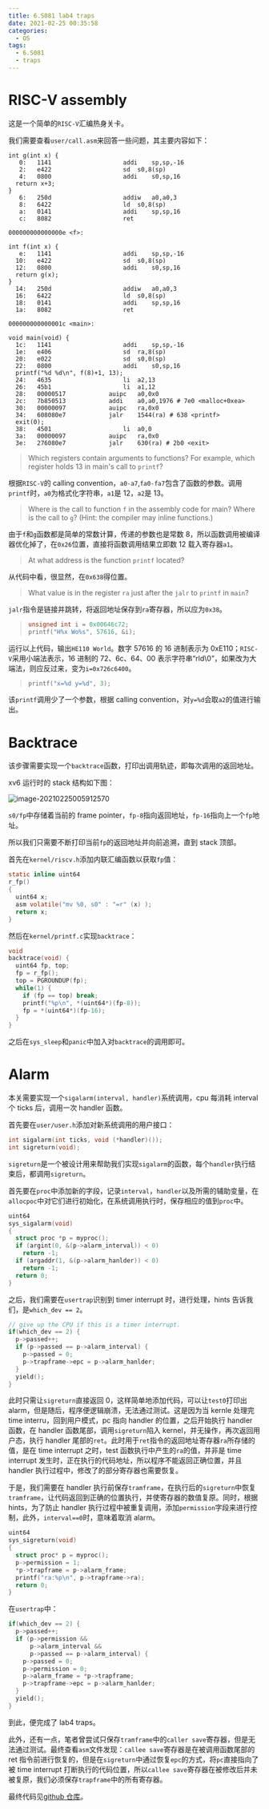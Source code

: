 ```yaml
---
title: 6.S081 lab4 traps
date: 2021-02-25 00:35:58
categories:
  - OS
tags:
  - 6.S081
  - traps
---
```


# RISC-V assembly

这是一个简单的`RISC-V`汇编热身关卡。

<!-- more -->

我们需要查看`user/call.asm`来回答一些问题，其主要内容如下：

```assembly
int g(int x) {
   0:	1141                	addi	sp,sp,-16
   2:	e422                	sd	s0,8(sp)
   4:	0800                	addi	s0,sp,16
  return x+3;
}
   6:	250d                	addiw	a0,a0,3
   8:	6422                	ld	s0,8(sp)
   a:	0141                	addi	sp,sp,16
   c:	8082                	ret

000000000000000e <f>:

int f(int x) {
   e:	1141                	addi	sp,sp,-16
  10:	e422                	sd	s0,8(sp)
  12:	0800                	addi	s0,sp,16
  return g(x);
}
  14:	250d                	addiw	a0,a0,3
  16:	6422                	ld	s0,8(sp)
  18:	0141                	addi	sp,sp,16
  1a:	8082                	ret

000000000000001c <main>:

void main(void) {
  1c:	1141                	addi	sp,sp,-16
  1e:	e406                	sd	ra,8(sp)
  20:	e022                	sd	s0,0(sp)
  22:	0800                	addi	s0,sp,16
  printf("%d %d\n", f(8)+1, 13);
  24:	4635                	li	a2,13
  26:	45b1                	li	a1,12
  28:	00000517          	auipc	a0,0x0
  2c:	7b850513          	addi	a0,a0,1976 # 7e0 <malloc+0xea>
  30:	00000097          	auipc	ra,0x0
  34:	608080e7          	jalr	1544(ra) # 638 <printf>
  exit(0);
  38:	4501                	li	a0,0
  3a:	00000097          	auipc	ra,0x0
  3e:	276080e7          	jalr	630(ra) # 2b0 <exit>
```

> Which registers contain arguments to functions? For example, which register holds 13 in main's call to `printf`?

根据`RISC-V`的 calling convention，`a0-a7`,`fa0-fa7`包含了函数的参数。调用`printf`时，`a0`为格式化字符串，`a1`是 12，`a2`是 13。

> Where is the call to function `f` in the assembly code for main? Where is the call to `g`? (Hint: the compiler may inline functions.)

由于`f`和`g`函数都是简单的常数计算，传递的参数也是常数 8，所以函数调用被编译器优化掉了，在`0x26`位置，直接将函数调用结果立即数 12 载入寄存器`a1`。

> At what address is the function `printf` located?

从代码中看，很显然，在`0x638`得位置。

> What value is in the register `ra` just after the `jalr` to `printf` in `main`?

`jalr`指令是链接并跳转，将返回地址保存到`ra`寄存器，所以应为`0x38`。

> ```c
> unsigned int i = 0x00646c72;
> printf("H%x Wo%s", 57616, &i);
> ```

运行以上代码，输出`HE110 World`。数字 57616 的 16 进制表示为 0xE110；`RISC-V`采用小端法表示，16 进制的 72、6c、64、00 表示字符串“rld\0”，如果改为大端法，则应反过来，变为`i=0x726c6400`。

> ```c
> printf("x=%d y=%d", 3);
> ```

该`printf`调用少了一个参数，根据 calling convention，对`y=%d`会取`a2`的值进行输出。

# Backtrace

该步骤需要实现一个`backtrace`函数，打印出调用轨迹，即每次调用的返回地址。

xv6 运行时的 stack 结构如下图：

![image-20210225005912570](image-20210225005912570.png)

`s0/fp`中存储着当前的 frame pointer，`fp-8`指向返回地址，`fp-16`指向上一个`fp`地址。

所以我们只需要不断打印当前`fp`的返回地址并向前追溯，直到 stack 顶部。

首先在`kernel/riscv.h`添加内联汇编函数以获取`fp`值：

```c
static inline uint64
r_fp()
{
  uint64 x;
  asm volatile("mv %0, s0" : "=r" (x) );
  return x;
}
```

然后在`kernel/printf.c`实现`backtrace`：

```c
void
backtrace(void) {
  uint64 fp, top;
  fp = r_fp();
  top = PGROUNDUP(fp);
  while(1) {
    if (fp == top) break;
    printf("%p\n", *(uint64*)(fp-8));
    fp = *(uint64*)(fp-16);
  }
}
```

之后在`sys_sleep`和`panic`中加入对`backtrace`的调用即可。

# Alarm

本关需要实现一个`sigalarm(interval, handler)`系统调用，cpu 每消耗 interval 个 ticks 后，调用一次 handler 函数。

首先要在`user/user.h`添加对新系统调用的用户接口：

```c
int sigalarm(int ticks, void (*handler)());
int sigreturn(void);
```

`sigreturn`是一个被设计用来帮助我们实现`sigalarm`的函数，每个`handler`执行结束后，都调用`sigreturn`。

首先要在`proc`中添加新的字段，记录`interval`，`handler`以及所需的辅助变量，在`allocpoc`中对它们进行初始化，在系统调用执行时，保存相应的值到`proc`中。

```c
uint64
sys_sigalarm(void)
{
  struct proc *p = myproc();
  if (argint(0, &(p->alarm_interval)) < 0)
    return -1;
  if (argaddr(1, &(p->alarm_hanlder)) < 0)
    return -1;
  return 0;
}
```

之后，我们需要在`usertrap`识别到 timer interrupt 时，进行处理，hints 告诉我们，是`which_dev == 2`。

```c
// give up the CPU if this is a timer interrupt.
if(which_dev == 2) {
  p->passed++;
  if (p->passed == p->alarm_interval) {
    p->passed = 0;
    p->trapframe->epc = p->alarm_hanlder;
  }
  yield();
}
```

此时只需让`sigreturn`直接返回 0，这样简单地添加代码，可以让`test0`打印出 alarm，但是随后，程序便逻辑崩溃，无法通过测试。这是因为当 kernle 处理完 time interru，回到用户模式，pc 指向 handler 的位置，之后开始执行 handler 函数，在 handler 函数尾部，调用`sigreturn`陷入 kernel，并无操作，再次返回用户态，执行 handler 尾部的`ret`。此时用于`ret`指令的返回地址寄存器`ra`所存储的值，是在 time interrupt 之时，test 函数执行中产生的`ra`的值，并非是 time interrupt 发生时，正在执行的代码地址，所以程序不能返回正确位置，并且 handler 执行过程中，修改了的部分寄存器也需要恢复。

于是，我们需要在 handler 执行前保存`tramframe`，在执行后的`sigreturn`中恢复`tramframe`，让代码返回到正确的位置执行，并使寄存器的数值复原。同时，根据 hints，为了防止 handler 执行过程中被重复调用，添加`permission`字段来进行控制，此外，`interval==0`时，意味着取消 alarm。

```c
uint64
sys_sigreturn(void)
{
  struct proc* p = myproc();
  p->permission = 1;
  *p->trapframe = p->alarm_frame;
  printf("ra:%p\n", p->trapframe->ra);
  return 0;
}
```

在`usertrap`中：

```c
if(which_dev == 2) {
  p->passed++;
  if (p->permission &&
      p->alarm_interval &&
      p->passed == p->alarm_interval) {
    p->passed = 0;
    p->permission = 0;
    p->alarm_frame = *p->trapframe;
    p->trapframe->epc = p->alarm_hanlder;
  }
  yield();
}
```

到此，便完成了 lab4 traps。

此外，还有一点，笔者曾尝试只保存`tramframe`中的`caller save`寄存器，但是无法通过测试。最终查看`asm`文件发现：`callee save`寄存器是在被调用函数尾部的 ret 指令前进行恢复的，但是在`sigreturn`中通过恢复`epc`的方式，将`pc`直接指向了被 time interrupt 打断执行的代码位置，所以`callee save`寄存器在被修改后并未被复原，我们必须保存`trapframe`中的所有寄存器。

最终代码见[github 仓库](https://github.com/waruto21/xv6-labs-2020/tree/traps)。
